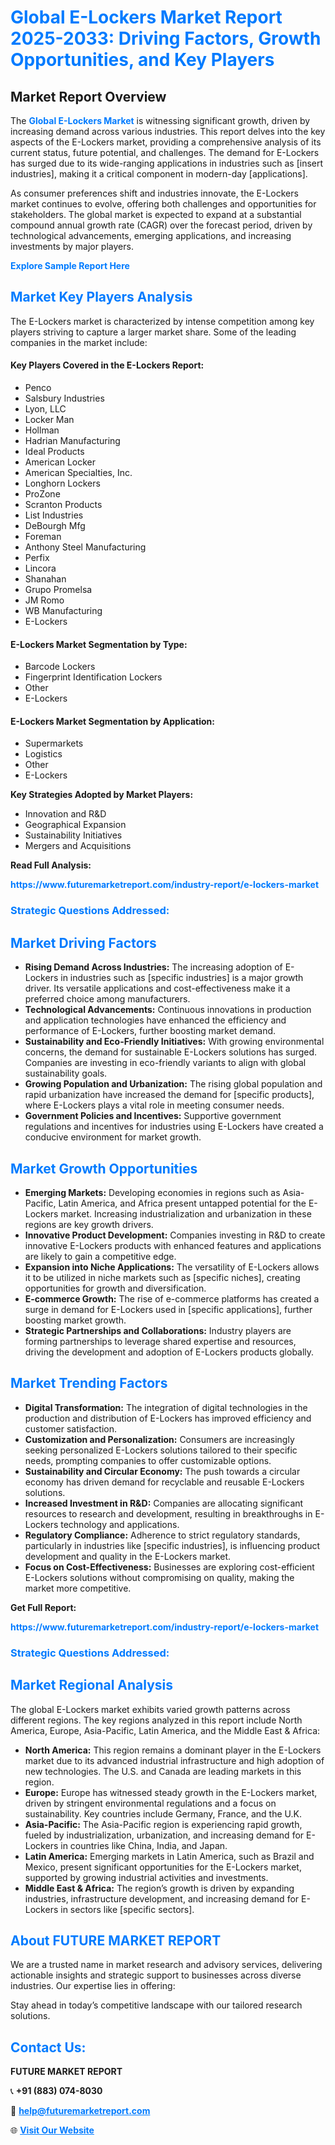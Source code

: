 <h1 style="color: #007BFF;">Global E-Lockers Market Report 2025-2033: Driving Factors, Growth Opportunities, and Key Players</h1>

<section id="overview">
<h2>Market Report Overview</h2>
<p>The <a href="https://www.futuremarketreport.com/industry-report/e-lockers-market" style="color: #007BFF; text-decoration: none;"><strong>Global E-Lockers Market</strong></a> is witnessing significant growth, driven by increasing demand across various industries. This report delves into the key aspects of the E-Lockers market, providing a comprehensive analysis of its current status, future potential, and challenges. The demand for E-Lockers has surged due to its wide-ranging applications in industries such as [insert industries], making it a critical component in modern-day [applications].</p>
<p>As consumer preferences shift and industries innovate, the E-Lockers market continues to evolve, offering both challenges and opportunities for stakeholders. The global market is expected to expand at a substantial compound annual growth rate (CAGR) over the forecast period, driven by technological advancements, emerging applications, and increasing investments by major players.</p>
</section>

<section id="overview">
<p><a href="https://www.futuremarketreport.com/request-sample/reportId=110362" style="color: #007BFF; text-decoration: none;"><strong>Explore Sample Report Here</strong></a></p>
</section>

<section id="key-players">
<h2 style="color: #007BFF;">Market Key Players Analysis</h2>
<p>The E-Lockers market is characterized by intense competition among key players striving to capture a larger market share. Some of the leading companies in the market include:</p>
<h4>Key Players Covered in the E-Lockers Report:</h4>
<ul><li>Penco</li><li>Salsbury Industries</li><li>Lyon, LLC</li><li>Locker Man</li><li>Hollman</li><li>Hadrian Manufacturing</li><li>Ideal Products</li><li>American Locker</li><li>American Specialties, Inc.</li><li>Longhorn Lockers</li><li>ProZone</li><li>Scranton Products</li><li>List Industries</li><li>DeBourgh Mfg</li><li>Foreman</li><li>Anthony Steel Manufacturing</li><li>Perfix</li><li>Lincora</li><li>Shanahan</li><li>Grupo Promelsa</li><li>JM Romo</li><li>WB Manufacturing</li><li>E-Lockers</li></ul>
<h4>E-Lockers Market Segmentation by Type:</h4>
<ul><li>Barcode Lockers</li><li>Fingerprint Identification Lockers</li><li>Other</li><li>E-Lockers</li></ul>

<h4>E-Lockers Market Segmentation by Application:</h4>
<ul><li>Supermarkets</li><li>Logistics</li><li>Other</li><li>E-Lockers</li></ul>
<p><strong>Key Strategies Adopted by Market Players:</strong></p>
<ul>
<li>Innovation and R&D</li>
<li>Geographical Expansion</li>
<li>Sustainability Initiatives</li>
<li>Mergers and Acquisitions</li>
</ul>
</section>

<section>
<p><strong>Read Full Analysis: </strong></p><a href="https://www.futuremarketreport.com/industry-report/e-lockers-market" style="color: #007BFF; text-decoration: none;"><strong>https://www.futuremarketreport.com/industry-report/e-lockers-market</strong></a>
<h3 style="color: #007BFF;">Strategic Questions Addressed:</h3>
</section>

<section id="driving-factors">
<h2 style="color: #007BFF;">Market Driving Factors</h2>
<ul>
<li><strong>Rising Demand Across Industries:</strong> The increasing adoption of E-Lockers in industries such as [specific industries] is a major growth driver. Its versatile applications and cost-effectiveness make it a preferred choice among manufacturers.</li>
<li><strong>Technological Advancements:</strong> Continuous innovations in production and application technologies have enhanced the efficiency and performance of E-Lockers, further boosting market demand.</li>
<li><strong>Sustainability and Eco-Friendly Initiatives:</strong> With growing environmental concerns, the demand for sustainable E-Lockers solutions has surged. Companies are investing in eco-friendly variants to align with global sustainability goals.</li>
<li><strong>Growing Population and Urbanization:</strong> The rising global population and rapid urbanization have increased the demand for [specific products], where E-Lockers plays a vital role in meeting consumer needs.</li>
<li><strong>Government Policies and Incentives:</strong> Supportive government regulations and incentives for industries using E-Lockers have created a conducive environment for market growth.</li>
</ul>
</section>

<section id="growth-opportunities">
<h2 style="color: #007BFF;">Market Growth Opportunities</h2>
<ul>
<li><strong>Emerging Markets:</strong> Developing economies in regions such as Asia-Pacific, Latin America, and Africa present untapped potential for the E-Lockers market. Increasing industrialization and urbanization in these regions are key growth drivers.</li>
<li><strong>Innovative Product Development:</strong> Companies investing in R&D to create innovative E-Lockers products with enhanced features and applications are likely to gain a competitive edge.</li>
<li><strong>Expansion into Niche Applications:</strong> The versatility of E-Lockers allows it to be utilized in niche markets such as [specific niches], creating opportunities for growth and diversification.</li>
<li><strong>E-commerce Growth:</strong> The rise of e-commerce platforms has created a surge in demand for E-Lockers used in [specific applications], further boosting market growth.</li>
<li><strong>Strategic Partnerships and Collaborations:</strong> Industry players are forming partnerships to leverage shared expertise and resources, driving the development and adoption of E-Lockers products globally.</li>
</ul>
</section>

<section id="trending-factors">
<h2 style="color: #007BFF;">Market Trending Factors</h2>
<ul>
<li><strong>Digital Transformation:</strong> The integration of digital technologies in the production and distribution of E-Lockers has improved efficiency and customer satisfaction.</li>
<li><strong>Customization and Personalization:</strong> Consumers are increasingly seeking personalized E-Lockers solutions tailored to their specific needs, prompting companies to offer customizable options.</li>
<li><strong>Sustainability and Circular Economy:</strong> The push towards a circular economy has driven demand for recyclable and reusable E-Lockers solutions.</li>
<li><strong>Increased Investment in R&D:</strong> Companies are allocating significant resources to research and development, resulting in breakthroughs in E-Lockers technology and applications.</li>
<li><strong>Regulatory Compliance:</strong> Adherence to strict regulatory standards, particularly in industries like [specific industries], is influencing product development and quality in the E-Lockers market.</li>
<li><strong>Focus on Cost-Effectiveness:</strong> Businesses are exploring cost-efficient E-Lockers solutions without compromising on quality, making the market more competitive.</li>
</ul>
</section>

<section>
<p><strong>Get Full Report: </strong></p><a href="https://www.futuremarketreport.com/industry-report/e-lockers-market" style="color: #007BFF; text-decoration: none;"><strong>https://www.futuremarketreport.com/industry-report/e-lockers-market</strong></a>
<h3 style="color: #007BFF;">Strategic Questions Addressed:</h3>
</section>


<section id="regional-analysis">
<h2 style="color: #007BFF;">Market Regional Analysis</h2>
<p>The global E-Lockers market exhibits varied growth patterns across different regions. The key regions analyzed in this report include North America, Europe, Asia-Pacific, Latin America, and the Middle East & Africa:</p>
<ul>
<li><strong>North America:</strong> This region remains a dominant player in the E-Lockers market due to its advanced industrial infrastructure and high adoption of new technologies. The U.S. and Canada are leading markets in this region.</li>
<li><strong>Europe:</strong> Europe has witnessed steady growth in the E-Lockers market, driven by stringent environmental regulations and a focus on sustainability. Key countries include Germany, France, and the U.K.</li>
<li><strong>Asia-Pacific:</strong> The Asia-Pacific region is experiencing rapid growth, fueled by industrialization, urbanization, and increasing demand for E-Lockers in countries like China, India, and Japan.</li>
<li><strong>Latin America:</strong> Emerging markets in Latin America, such as Brazil and Mexico, present significant opportunities for the E-Lockers market, supported by growing industrial activities and investments.</li>
<li><strong>Middle East & Africa:</strong> The region’s growth is driven by expanding industries, infrastructure development, and increasing demand for E-Lockers in sectors like [specific sectors].</li>
</ul>
</section>

<footer>
<h2 style="color: #007BFF;">About FUTURE MARKET REPORT</h2>
<p>We are a trusted name in market research and advisory services, delivering actionable insights and strategic support to businesses across diverse industries. Our expertise lies in offering:</p>

<p>Stay ahead in today’s competitive landscape with our tailored research solutions.</p>

<h2 style="color: #007BFF;">Contact Us:</h2>
<p><strong>FUTURE MARKET REPORT</strong></p>
<p>📞 <strong>+91 (883) 074-8030</strong></p>
<p>📧 <strong><a href="mailto:help@futuremarketreport.com" style="color: #007BFF;">help@futuremarketreport.com</a></strong></p>
<p>🌐 <strong><a href="https://www.futuremarketreport.com/" style="color: #007BFF;">Visit Our Website</a></strong></p>
</footer>